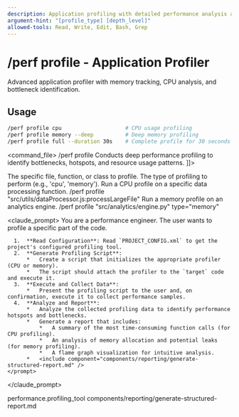 ```yaml
---
description: Application profiling with detailed performance analysis and bottleneck identification
argument-hint: "[profile_type] [depth_level]"
allowed-tools: Read, Write, Edit, Bash, Grep
---
```


# /perf profile - Application Profiler

Advanced application profiler with memory tracking, CPU analysis, and bottleneck identification.

## Usage
```bash
/perf profile cpu                    # CPU usage profiling
/perf profile memory --deep          # Deep memory profiling
/perf profile full --duration 30s    # Complete profile for 30 seconds
```

<command_file>
  <metadata>
    <name>/perf profile</name>
    <purpose>Conducts deep performance profiling to identify bottlenecks, hotspots, and resource usage patterns.</purpose>
    <usage>
      <![CDATA[
      /perf profile "[target_file_or_function]" <type="cpu">
      ]]>
    </usage>
  </metadata>

  <arguments>
    <argument name="target" type="string" required="true">
      <description>The specific file, function, or class to profile.</description>
    </argument>
    <argument name="type" type="string" required="false" default="cpu">
      <description>The type of profiling to perform (e.g., 'cpu', 'memory').</description>
    </argument>
  </arguments>
  
  <examples>
    <example>
      <description>Run a CPU profile on a specific data processing function.</description>
      <usage>/perf profile "src/utils/dataProcessor.js:processLargeFile"</usage>
    </example>
    <example>
      <description>Run a memory profile on an analytics engine.</description>
      <usage>/perf profile "src/analytics/engine.py" type="memory"</usage>
    </example>
  </examples>

  <claude_prompt>
    <prompt>
      You are a performance engineer. The user wants to profile a specific part of the code.

      1.  **Read Configuration**: Read `PROJECT_CONFIG.xml` to get the project's configured profiling tool.
      2.  **Generate Profiling Script**:
          *   Create a script that initializes the appropriate profiler (CPU or memory).
          *   The script should attach the profiler to the `target` code and execute it.
      3.  **Execute and Collect Data**:
          *   Present the profiling script to the user and, on confirmation, execute it to collect performance samples.
      4.  **Analyze and Report**:
          *   Analyze the collected profiling data to identify performance hotspots and bottlenecks.
          *   Generate a report that includes:
              *   A summary of the most time-consuming function calls (for CPU profiling).
              *   An analysis of memory allocation and potential leaks (for memory profiling).
              *   A flame graph visualization for intuitive analysis.
          *   <include component="components/reporting/generate-structured-report.md" />
    </prompt>
  </claude_prompt>

  <dependencies>
    <uses_config_values>
      <value>performance.profiling_tool</value>
    </uses_config_values>
    <includes_components>
      <component>components/reporting/generate-structured-report.md</component>
    </includes_components>
  </dependencies>
</command_file>
